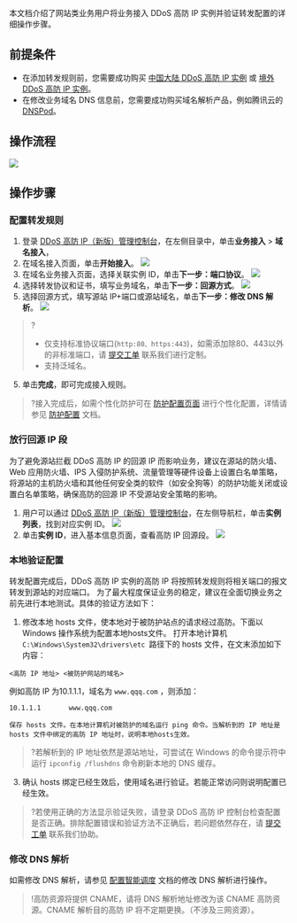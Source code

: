 本文档介绍了网站类业务用户将业务接入 DDoS 高防 IP 实例并验证转发配置的详细操作步骤。

## 前提条件
- 在添加转发规则前，您需要成功购买 [中国大陆 DDoS 高防 IP 实例](https://buy.cloud.tencent.com/antiddos#/advanced) 或 [境外 DDoS 高防 IP 实例](https://buy.cloud.tencent.com/antiddos#/advanced-intl)。
- 在修改业务域名 DNS 信息前，您需要成功购买域名解析产品，例如腾讯云的 [DNSPod](https://cloud.tencent.com/document/product/302/2589)。

## 操作流程
![](https://main.qcloudimg.com/raw/26be97a1509c1947df6837ca6dce7597.png)

## 操作步骤


### 配置转发规则
1. 登录 [DDoS 高防 IP（新版）管理控制台](https://console.cloud.tencent.com/ddos/antiddos-advanced/access/l7)，在左侧目录中，单击**业务接入** > **域名接入**，
2. 在域名接入页面，单击**开始接入**。
![](https://qcloudimg.tencent-cloud.cn/raw/cd2410c16b824371ebcff9826c676164.png)
3. 在域名业务接入页面，选择关联实例 ID，单击**下一步：端口协议**。
![](https://qcloudimg.tencent-cloud.cn/raw/be1e979788c4a5ca83bd482735f20739.png)
3. 选择转发协议和证书，填写业务域名，单击**下一步：回源方式**。
![](https://qcloudimg.tencent-cloud.cn/raw/3c5d4e61f0f14807b555e2820f9cd1ed.png)
4. 选择回源方式，填写源站 IP+端口或源站域名，单击**下一步：修改 DNS 解析**。
![](https://qcloudimg.tencent-cloud.cn/raw/e0539e1d65b4eff8494c5e72f0a7ab7b.png)
>?
>- 仅支持标准协议端口(`http:80、https:443`)，如需添加除80、443以外的非标准端口，请 [提交工单](https://console.cloud.tencent.com/workorder/category) 联系我们进行定制。
>- 支持泛域名。
5. 单击**完成**，即可完成接入规则。
>?接入完成后，如需个性化防护可在 [防护配置页面](https://console.cloud.tencent.com/ddos/antiddos-advanced/config/port) 进行个性化配置，详情请参见 [防护配置](https://cloud.tencent.com/document/product/1014/44101) 文档。


### 放行回源 IP 段
为了避免源站拦截 DDoS 高防 IP 的回源 IP 而影响业务，建议在源站的防火墙、Web 应用防火墙、IPS 入侵防护系统、流量管理等硬件设备上设置白名单策略，将源站的主机防火墙和其他任何安全类的软件（如安全狗等）的防护功能关闭或设置白名单策略，确保高防的回源 IP 不受源站安全策略的影响。

1. 用户可以通过 [DDoS 高防 IP（新版）管理控制台](https://console.cloud.tencent.com/ddos/antiddos-advanced/overview)，在左侧导航栏，单击**实例列表**，找到对应实例 ID。
![](https://qcloudimg.tencent-cloud.cn/raw/1cff4c8c33e3f5b4916a33a5cbc0a970.png)
2. 单击**实例 ID**，进入基本信息页面，查看高防 IP 回源段。
![](https://qcloudimg.tencent-cloud.cn/raw/958e873399b44bc936f129aa7b934add.png)

### 本地验证配置
转发配置完成后，DDoS 高防 IP 实例的高防 IP 将按照转发规则将相关端口的报文转发到源站的对应端口。
为了最大程度保证业务的稳定，建议在全面切换业务之前先进行本地测试。具体的验证方法如下：
1. 修改本地 hosts 文件，使本地对于被防护站点的请求经过高防。下面以 Windows 操作系统为配置本地hosts文件。
    打开本地计算机 `C:\Windows\System32\drivers\etc `路径下的 hosts 文件，在文末添加如下内容：
```
<高防 IP 地址> <被防护网站的域名>
```
例如高防 IP 为10.1.1.1，域名为 `www.qqq.com` ，则添加：
```
10.1.1.1       www.qqq.com
```
    保存 hosts 文件。在本地计算机对被防护的域名运行 ping 命令。当解析到的 IP 地址是 hosts 文件中绑定的高防 IP 地址时，说明本地hosts生效。
>?若解析到的 IP 地址依然是源站地址，可尝试在 Windows 的命令提示符中运行 `ipconfig /flushdns` 命令刷新本地的 DNS 缓存。
3. 确认 hosts 绑定已经生效后，使用域名进行验证。若能正常访问则说明配置已经生效。
>?若使用正确的方法显示验证失败，请登录 DDoS 高防 IP 控制台检查配置是否正确。排除配置错误和验证方法不正确后，若问题依然存在，请 [提交工单](https://console.cloud.tencent.com/workorder/category) 联系我们协助。


### 修改 DNS 解析
如需修改 DNS 解析，请参见 [配置智能调度](https://cloud.tencent.com/document/product/1014/44116#.E4.BF.AE.E6.94.B9-dns-.E8.A7.A3.E6.9E.90) 文档的修改 DNS 解析进行操作。
>!高防资源将提供 CNAME，请将 DNS 解析地址修改为该 CNAME 高防资源。CNAME 解析目的高防 IP 将不定期更换。（不涉及三网资源）。
